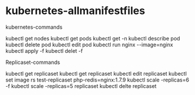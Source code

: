 # kubernetes-allmanifestfiles

kubernetes-commands

kubectl get nodes
kubectl get pods
kubectl get -n <namespace>
kubectl describe pod <podname>
kubectl delete pod <podname>
kubectl edit pod <podname>
kubectl run nginx  --image=nginx
kubectl apply -f <manifestfile>
kubectl delet -f <manifestfile>

Replicaset-commands

kubectl get replicaset
kubectl get replicaset <nameof replicaset>
kubectl edit replicaset <name of replicaset>
kubectl set image rs test-replicaset php-redis=nginx:1.7.9
kubectl scale -replicas=6 -f <manifestfile>
kubectl scale -replicas=5 replicaset <nameof replicaset>
kubectl delte replicaset <name of replicaset>
